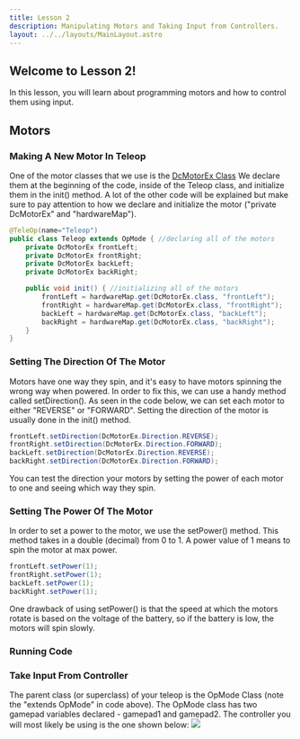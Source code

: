 ```yaml
---
title: Lesson 2
description: Manipulating Motors and Taking Input from Controllers.
layout: ../../layouts/MainLayout.astro
---
```


## Welcome to Lesson 2!
In this lesson, you will learn about programming motors and how to control them using input.

## Motors
### Making A New Motor In Teleop
One of the motor classes that we use is the [DcMotorEx Class](https://ftctechnh.github.io/ftc_app/doc/javadoc/index.html?com/qualcomm/robotcore/hardware/DcMotorEx.html)
We declare them at the beginning of the code, inside of the Teleop class, and initialize them in the init() method. A lot of the other code will be explained but make sure to pay attention to how we declare and initialize the motor ("private DcMotorEx" and "hardwareMap").
```java
@TeleOp(name="Teleop")
public class Teleop extends OpMode { //declaring all of the motors
    private DcMotorEx frontLeft;
    private DcMotorEx frontRight;
    private DcMotorEx backLeft;
    private DcMotorEx backRight;

    public void init() { //initializing all of the motors
        frontLeft = hardwareMap.get(DcMotorEx.class, "frontLeft");
        frontRight = hardwareMap.get(DcMotorEx.class, "frontRight");
        backLeft = hardwareMap.get(DcMotorEx.class, "backLeft");
        backRight = hardwareMap.get(DcMotorEx.class, "backRight");
    }
}
```
### Setting The Direction Of The Motor
Motors have one way they spin, and it's easy to have motors spinning the wrong way when powered. In order to fix this, we can use a handy method called setDirection(). As seen in the code below, we can set each motor to either "REVERSE" or "FORWARD". Setting the direction of the motor is usually done in the init() method.
```java
frontLeft.setDirection(DcMotorEx.Direction.REVERSE);
frontRight.setDirection(DcMotorEx.Direction.FORWARD);
backLeft.setDirection(DcMotorEx.Direction.REVERSE);
backRight.setDirection(DcMotorEx.Direction.FORWARD);
```
You can test the direction your motors by setting the power of each motor to one and seeing which way they spin. 
### Setting The Power Of The Motor
In order to set a power to the motor, we use the setPower() method. This method takes in a double (decimal) from 0 to 1. A power value of 1 means to spin the motor at max power. 
```java
frontLeft.setPower(1);
frontRight.setPower(1);
backLeft.setPower(1);
backRight.setPower(1);
```
One drawback of using setPower() is that the speed at which the motors rotate is based on the voltage of the battery, so if the battery is low, the motors will spin slowly.
### Running Code
### Take Input From Controller
The parent class (or superclass) of your teleop is the OpMode Class (note the "extends OpMode" in code above). The OpMode class has two gamepad variables declared - gamepad1 and gamepad2. The controller you will most likely be using is the one shown below:
![](https://preview.redd.it/1z70ah4vgoy71.png?width=256&format=png&auto=webp&s=b45eece3aa56f8cf4e12ffd9c0e9c86abd50397f)
